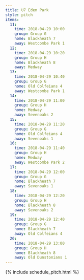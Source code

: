 ```yaml
---
title: U7 Eden Park
style: pitch
items:
  11:
    time: 2018-04-29 10:00
    group: Group G
    home: Blackheath 7
    away: Westcombe Park 1
  12:
    time: 2018-04-29 10:20
    group: Group H
    home: Blackheath 8
    away: Medway
  13:
    time: 2018-04-29 10:40
    group: Group G
    home: Old Colfeians 4
    away: Westcombe Park 1
  14:
    time: 2018-04-29 11:00
    group: Group H
    home: Medway
    away: Sevenoaks 2
  15:
    time: 2018-04-29 11:20
    group: Group G
    home: Old Colfeians 4
    away: Sevenoaks 1
  16:
    time: 2018-04-29 11:40
    group: Group H
    home: Medway
    away: Westcombe Park 2
  17:
    time: 2018-04-29 12:00
    group: Group G
    home: Blackheath 7
    away: Sevenoaks 1
  18:
    time: 2018-04-29 12:20
    group: Group H
    home: Blackheath 8
    away: Sevenoaks 2
  19:
    time: 2018-04-29 12:40
    group: Group G
    home: Blackheath 7
    away: Old Colfeians 4
  20:
    time: 2018-04-29 13:00
    group: Group H
    home: Blackheath 8
    away: Old Dunstonians 1
---
```


{% include schedule_pitch.html %}
